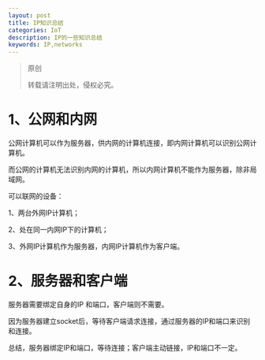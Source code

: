 ```yaml
---
layout: post
title: IP知识总结
categories: IoT
description: IP的一些知识总结
keywords: IP,networks
---
```


> 原创
> 
> 转载请注明出处，侵权必究。

# 1、公网和内网
公网计算机可以作为服务器，供内网的计算机连接，即内网计算机可以识别公网计算机。

而公网的计算机无法识别内网的计算机，所以内网计算机不能作为服务器，除非局域网。

可以联网的设备：

1、两台外网IP计算机；

2、处在同一内网IP下的计算机；

3、外网IP计算机作为服务器，内网IP计算机作为客户端。

# 2、服务器和客户端

服务器需要绑定自身的IP	和端口，客户端则不需要。

因为服务器建立socket后，等待客户端请求连接，通过服务器的IP和端口来识别和连接。

总结，服务器绑定IP和端口，等待连接；客户端主动链接，IP和端口不一定。